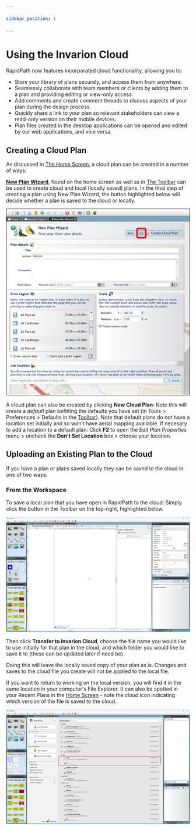 ```yaml
---

sidebar_position: 1

---
```

# Using the Invarion Cloud

RapidPath now features incorporated cloud functionality, allowing you to:

- Store your library of plans securely, and access them from anywhere.
- Seamlessly collaborate with team members or clients by adding them to a plan and providing editing or view-only access.
- Add comments and create comment threads to discuss aspects of your plan during the design process.
- Quickly share a link to your plan so relevant stakeholders can view a read-only version on their mobile devices.
- Plan files created in the desktop applications can be opened and edited by our web applications, and vice versa.

## Creating a Cloud Plan

As discussed in [The Home Screen](/docs/rapidpath/the-home-screen-and-starting-a-plan/the-home-screen.md), a cloud plan can be created in a number of ways:

[**New Plan Wizard**](/docs/rapidpath/the-home-screen-and-starting-a-plan/the-new-plan-wizard.md), found on the home screen as well as in [The Toolbar](/docs/rapidpath/the-toolbar/the-toolbar.md) can be used to create cloud and local (locally saved) plans. In the final step of creating a plan using New Plan Wizard, the button highlighted below will decide whether a plan is saved to the cloud or locally.

![new plan wizard cloud toggle](./assets/ic-new-plan-wizard.jpg)

A cloud plan can also be created by clicking **New Cloud Plan**: Note this will create a *default* plan befitting the defaults you have set (in Tools > Preferences > Defaults in the [Toolbar](/docs/rapidpath/the-toolbar/the-toolbar.md)). Note that default plans do not have a location set initially and so won't have aerial mapping available. If necesary to add a location to a default plan: Click **F2** to open the *Edit Plan Properties* menu > uncheck the **Don't Set Location** box > choose your location.

## Uploading an Existing Plan to the Cloud

If you have a plan or plans saved locally they can be saved to the cloud in one of two ways:

### From the Workspace

To save a local plan that you have open in RapidPath to the cloud: Simply click the button in the Toolbar on the top-right, highlighted below.

![toolbar cloud button](./assets/ic-open-local-plan.png)

Then click **Transfer to Invarion Cloud**, choose the file name you would like to use initially for that plan in the cloud, and which folder you would like to save it to (these can be updated later if need be).

Doing this will leave the locally saved copy of your plan as is. Changes and saves to the cloud file you create will not be applied to the local file.

If you want to return to working on the local version, you will find it in the same location in your computer's File Explorer. It can also be spotted in your Recent Plans in the [Home Screen](/docs/rapidpath/the-home-screen-and-starting-a-plan/the-home-screen.md) - note the *cloud* icon indicating which version of the file is saved to the cloud.

![home screen saved plans](./assets/ic-homepage-cloud-copy.png)

